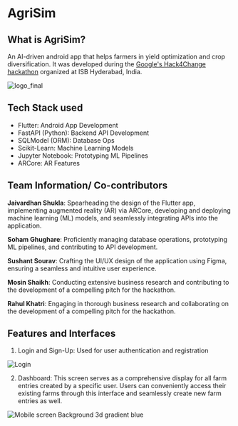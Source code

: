 # AgriSim

## What is AgriSim?
An AI-driven android app that helps farmers in yield optimization and crop diversification. It was developed during the [Google's Hack4Change hackathon](https://programs.t-hub.co/hack4change/) organized at ISB Hyderabad, India.

![logo_final](https://github.com/jaivsh/Agrisim/assets/93859359/bb5532cc-639c-4e34-80d0-96fb6c167c8d)


## Tech Stack used
- Flutter: Android App Development
- FastAPI (Python): Backend API Development
- SQLModel (ORM): Database Ops
- Scikit-Learn: Machine Learning Models
- Jupyter Notebook: Prototyping ML Pipelines
- ARCore: AR Features

## Team Information/ Co-contributors


**Jaivardhan Shukla**: Spearheading the design of the Flutter app, implementing augmented reality (AR) via ARCore, developing and deploying machine learning (ML) models, and seamlessly integrating APIs into the application.

**Soham Ghughare**: Proficiently managing database operations, prototyping ML pipelines, and contributing to API development.

**Sushant Sourav**: Crafting the UI/UX design of the application using Figma, ensuring a seamless and intuitive user experience.

**Mosin Shaikh**: Conducting extensive business research and contributing to the development of a compelling pitch for the hackathon.

**Rahul Khatri**: Engaging in thorough business research and collaborating on the development of a compelling pitch for the hackathon.

## Features and Interfaces

1. Login and Sign-Up: Used for user authentication and registration

![Login](https://github.com/jaivsh/Agrisim/assets/93859359/95ebeea1-46ee-4b44-8198-3675e8b9ee2a)


2. Dashboard: This screen serves as a comprehensive display for all farm entries created by a specific user. Users can conveniently access their existing farms through this interface and seamlessly create new farm entries as well.

![Mobile screen Background 3d gradient blue](https://github.com/jaivsh/Agrisim/assets/93859359/bc63d9dd-6398-493a-ae7e-a4bba82e2df5)





